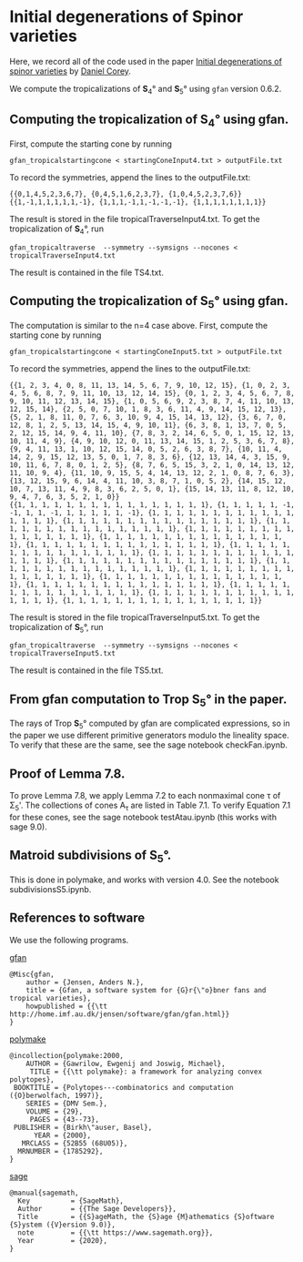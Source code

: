 # Initial degenerations of Spinor varieties

Here, we record all of the code used in the paper <a href="https://arxiv.org/abs/2104.03442">Initial degenerations of spinor varieties</a> by <a href="https://www.danieljcorey.com/">Daniel Corey</a>. 

We compute the tropicalizations of <b>S</b><sub>4</sub>&deg; and <b>S</b><sub>5</sub>&deg; using `gfan` version 0.6.2. 


## Computing the tropicalization of <b>S</b><sub>4</sub>&deg; using  gfan.
First, compute the starting cone by running
```
gfan_tropicalstartingcone < startingConeInput4.txt > outputFile.txt
```
To record the symmetries, append the lines to the outputFile.txt: 
```
{{0,1,4,5,2,3,6,7}, {0,4,5,1,6,2,3,7}, {1,0,4,5,2,3,7,6}}
{{1,-1,1,1,1,1,1,-1}, {1,1,1,-1,1,-1,-1,-1}, {1,1,1,1,1,1,1,1}}
```
The result is stored in the file tropicalTraverseInput4.txt. To get the tropicalization of <b>S</b><sub>4</sub>&deg;, run
```
gfan_tropicaltraverse  --symmetry --symsigns --nocones < tropicalTraverseInput4.txt
```
The result is contained in the file TS4.txt.

## Computing the tropicalization of <b>S</b><sub>5</sub>&deg; using  gfan.
The computation is similar to the n=4 case above. First, compute the starting cone by running
```
gfan_tropicalstartingcone < startingConeInput5.txt > outputFile.txt
```
To record the symmetries, append the lines to the outputFile.txt: 
```
{{1, 2, 3, 4, 0, 8, 11, 13, 14, 5, 6, 7, 9, 10, 12, 15}, {1, 0, 2, 3, 4, 5, 6, 8, 7, 9, 11, 10, 13, 12, 14, 15}, {0, 1, 2, 3, 4, 5, 6, 7, 8, 9, 10, 11, 12, 13, 14, 15}, {1, 0, 5, 6, 9, 2, 3, 8, 7, 4, 11, 10, 13, 12, 15, 14}, {2, 5, 0, 7, 10, 1, 8, 3, 6, 11, 4, 9, 14, 15, 12, 13}, {5, 2, 1, 8, 11, 0, 7, 6, 3, 10, 9, 4, 15, 14, 13, 12}, {3, 6, 7, 0, 12, 8, 1, 2, 5, 13, 14, 15, 4, 9, 10, 11}, {6, 3, 8, 1, 13, 7, 0, 5, 2, 12, 15, 14, 9, 4, 11, 10}, {7, 8, 3, 2, 14, 6, 5, 0, 1, 15, 12, 13, 10, 11, 4, 9}, {4, 9, 10, 12, 0, 11, 13, 14, 15, 1, 2, 5, 3, 6, 7, 8}, {9, 4, 11, 13, 1, 10, 12, 15, 14, 0, 5, 2, 6, 3, 8, 7}, {10, 11, 4, 14, 2, 9, 15, 12, 13, 5, 0, 1, 7, 8, 3, 6}, {12, 13, 14, 4, 3, 15, 9, 10, 11, 6, 7, 8, 0, 1, 2, 5}, {8, 7, 6, 5, 15, 3, 2, 1, 0, 14, 13, 12, 11, 10, 9, 4}, {11, 10, 9, 15, 5, 4, 14, 13, 12, 2, 1, 0, 8, 7, 6, 3}, {13, 12, 15, 9, 6, 14, 4, 11, 10, 3, 8, 7, 1, 0, 5, 2}, {14, 15, 12, 10, 7, 13, 11, 4, 9, 8, 3, 6, 2, 5, 0, 1}, {15, 14, 13, 11, 8, 12, 10, 9, 4, 7, 6, 3, 5, 2, 1, 0}}
{{1, 1, 1, 1, 1, 1, 1, 1, 1, 1, 1, 1, 1, 1, 1, 1}, {1, 1, 1, 1, 1, -1, -1, 1, 1, -1, 1, 1, 1, 1, 1, -1}, {1, 1, 1, 1, 1, 1, 1, 1, 1, 1, 1, 1, 1, 1, 1, 1}, {1, 1, 1, 1, 1, 1, 1, 1, 1, 1, 1, 1, 1, 1, 1, 1}, {1, 1, 1, 1, 1, 1, 1, 1, 1, 1, 1, 1, 1, 1, 1, 1}, {1, 1, 1, 1, 1, 1, 1, 1, 1, 1, 1, 1, 1, 1, 1, 1}, {1, 1, 1, 1, 1, 1, 1, 1, 1, 1, 1, 1, 1, 1, 1, 1}, {1, 1, 1, 1, 1, 1, 1, 1, 1, 1, 1, 1, 1, 1, 1, 1}, {1, 1, 1, 1, 1, 1, 1, 1, 1, 1, 1, 1, 1, 1, 1, 1}, {1, 1, 1, 1, 1, 1, 1, 1, 1, 1, 1, 1, 1, 1, 1, 1}, {1, 1, 1, 1, 1, 1, 1, 1, 1, 1, 1, 1, 1, 1, 1, 1}, {1, 1, 1, 1, 1, 1, 1, 1, 1, 1, 1, 1, 1, 1, 1, 1}, {1, 1, 1, 1, 1, 1, 1, 1, 1, 1, 1, 1, 1, 1, 1, 1}, {1, 1, 1, 1, 1, 1, 1, 1, 1, 1, 1, 1, 1, 1, 1, 1}, {1, 1, 1, 1, 1, 1, 1, 1, 1, 1, 1, 1, 1, 1, 1, 1}, {1, 1, 1, 1, 1, 1, 1, 1, 1, 1, 1, 1, 1, 1, 1, 1}, {1, 1, 1, 1, 1, 1, 1, 1, 1, 1, 1, 1, 1, 1, 1, 1}, {1, 1, 1, 1, 1, 1, 1, 1, 1, 1, 1, 1, 1, 1, 1, 1}}
```
The result is stored in the file tropicalTraverseInput5.txt. To get the tropicalization of <b>S</b><sub>5</sub>&deg;, run
```
gfan_tropicaltraverse  --symmetry --symsigns --nocones < tropicalTraverseInput5.txt
```
The result is contained in the file TS5.txt.

## From gfan computation to Trop <b>S</b><sub>5</sub>&deg; in the paper. 
The rays of Trop <b>S</b><sub>5</sub>&deg; computed by gfan are complicated expressions, so in the paper we use different primitive generators modulo the lineality space. To verify that these are the same, see the sage notebook checkFan.ipynb. 

## Proof of Lemma 7.8.
To prove Lemma 7.8, we apply Lemma 7.2 to each nonmaximal cone &tau; of &Sigma;<sub>5</sub>'. The collections of cones A<sub>&tau;</sub> are listed in Table 7.1. To verify Equation 7.1 for these cones, see the sage notebook testAtau.ipynb (this works with sage 9.0). 

## Matroid subdivisions of <b>S</b><sub>5</sub>&deg;.
This is done in polymake, and works with version 4.0. See the notebook subdivisionsS5.ipynb. 

## References to software

We use the following programs. 

<a href="https://users-math.au.dk/jensen/software/gfan/gfan.html">gfan</a>

```
@Misc{gfan,
	author = {Jensen, Anders N.},
	title = {Gfan, a software system for {G}r{\"o}bner fans and tropical varieties},
	howpublished = {{\tt http://home.imf.au.dk/jensen/software/gfan/gfan.html}}
} 
```

<a href="https://www.polymake.org/doku.php">polymake</a>

```
@incollection{polymake:2000,
    AUTHOR = {Gawrilow, Ewgenij and Joswig, Michael},
     TITLE = {{\tt polymake}: a framework for analyzing convex polytopes},
 BOOKTITLE = {Polytopes---combinatorics and computation ({O}berwolfach, 1997)},
    SERIES = {DMV Sem.},
    VOLUME = {29},
     PAGES = {43--73},
 PUBLISHER = {Birkh\"auser, Basel},
      YEAR = {2000},
   MRCLASS = {52B55 (68U05)},
  MRNUMBER = {1785292},
}  
```  

<a href="https://www.sagemath.org/">sage</a>

```
@manual{sagemath,
  Key          = {SageMath},
  Author       = {{The Sage Developers}},
  Title        = {{S}ageMath, the {S}age {M}athematics {S}oftware {S}ystem ({V}ersion 9.0)},
  note         = {{\tt https://www.sagemath.org}},
  Year         = {2020},
}
```
